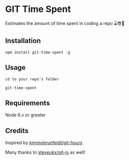 # GIT Time Spent

Estimates the amount of time spent in coding a repo ⌛️😎🤘

## Installation

`npm install git-time-spent -g`

## Usage

`cd to your repo's folder`

`git-time-spent`

## Requirements

Node 8.x or greater

## Credits

Inspired by [kimmobrunfeldt/git-hours](https://github.com/kimmobrunfeldt/git-hours)

Many thanks to [steveukx/git-js](https://github.com/steveukx/git-js) as well!
